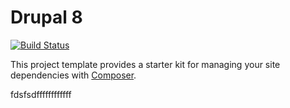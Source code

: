# Drupal 8

[![Build Status](https://travis-ci.org/drupal-composer/drupal-project.svg?branch=8.x)](https://travis-ci.org/drupal-composer/drupal-project)

This project template provides a starter kit for managing your site
dependencies with [Composer](https://getcomposer.org/).

fdsfsdffffffffffff
